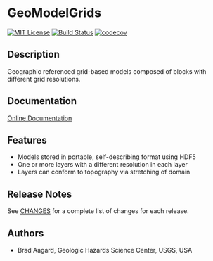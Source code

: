 # GeoModelGrids

[![MIT License](https://img.shields.io/badge/license-MIT-blue.svg)](https://github.com/baagaard-usgs/geomodelgrids/blob/master/LICENSE)
[![Build Status](https://travis-ci.org/baagaard-usgs/geomodelgrids.svg?branch=master)](https://travis-ci.org/baagaard-usgs/geomodelgrids)
[![codecov](https://codecov.io/gh/baagaard-usgs/geomodelgrids/branch/master/graph/badge.svg)](https://codecov.io/gh/baagaard-usgs/geomodelgrids)


## Description

Geographic referenced grid-based models composed of blocks with
different grid resolutions.

## Documentation

[Online Documentation](https://baagaard-usgs.github.io/geomodelgrids)

## Features

* Models stored in portable, self-describing format using HDF5
* One or more layers with a different resolution in each layer
* Layers can conform to topography via stretching of domain

## Release Notes

See [CHANGES](CHANGES.md) for a complete list of changes for each
release.

## Authors

* Brad Aagard, Geologic Hazards Science Center, USGS, USA
